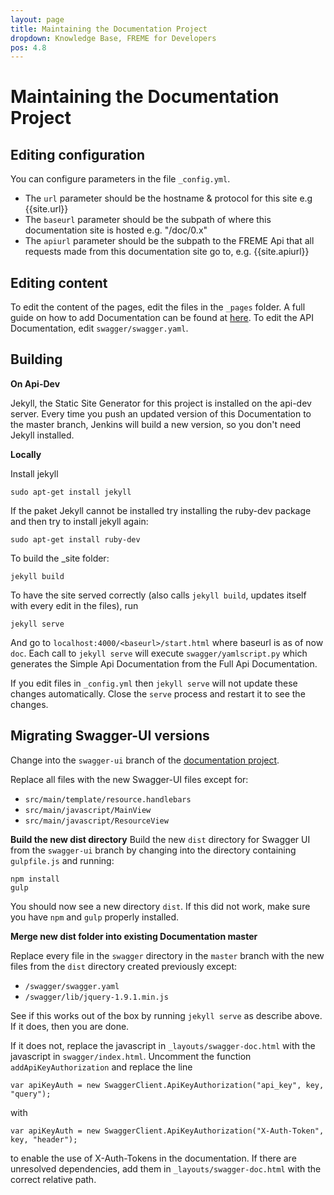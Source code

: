 ```yaml
---
layout: page
title: Maintaining the Documentation Project
dropdown: Knowledge Base, FREME for Developers
pos: 4.8
---
```


# Maintaining the Documentation Project

## Editing configuration


You can configure parameters in the file `_config.yml`.

* The `url` parameter should be the hostname & protocol for this site e.g {{site.url}}
* The `baseurl` parameter should be the subpath of where this documentation site is hosted e.g. "/doc/0.x"
* The `apiurl` parameter should be the subpath to the FREME Api that all requests made from this documentation site go to, e.g. {{site.apiurl}}



## Editing content

To edit the content of the pages, edit the files in the `_pages` folder. A full guide on how to add Documentation can be found at [here](how-to-add-documentation.html).
To edit the API Documentation, edit `swagger/swagger.yaml`.


## Building

**On Api-Dev**

Jekyll, the Static Site Generator for this project is installed on the api-dev server. Every time you push an updated version of this Documentation to the master branch, Jenkins will build a new version, so you don't need Jekyll installed.

**Locally**

Install jekyll

```
sudo apt-get install jekyll
```

If the paket Jekyll cannot be installed try installing the ruby-dev package and then try to install jekyll again:

```
sudo apt-get install ruby-dev
```



To build the _site folder:

```
jekyll build
```

To have the site served correctly (also calls `jekyll build`, updates itself with every edit in the files), run

```
jekyll serve
```

And go to `localhost:4000/<baseurl>/start.html` where baseurl is as of now `doc`.  Each call to `jekyll serve` will execute `swagger/yamlscript.py` which generates the Simple Api Documentation from the Full Api Documentation.

If you edit files in `_config.yml` then `jekyll serve` will not update these changes automatically. Close the `serve` process and restart it to see the changes.


## Migrating Swagger-UI versions

Change into the `swagger-ui` branch of the [documentation project](https://github.com/freme-project/Documentation/tree/swagger-ui).

Replace all files with the new Swagger-UI files except for:

* `src/main/template/resource.handlebars`
* `src/main/javascript/MainView`
* `src/main/javascript/ResourceView`

**Build the new dist directory**
Build the new `dist` directory for Swagger UI from the `swagger-ui` branch by changing into the directory containing `gulpfile.js` and running:

```
npm install
gulp
```

You should now see a new directory `dist`. If this did not work, make sure you have `npm` and `gulp` properly installed.

**Merge new dist folder into existing Documentation master**

Replace every file in the `swagger` directory in the `master` branch with the new files from the `dist` directory created previously except:

* `/swagger/swagger.yaml`
* `/swagger/lib/jquery-1.9.1.min.js`

See if this works out of the box by running `jekyll serve` as describe above. If it does, then you are done.

If it does not, replace the javascript in `_layouts/swagger-doc.html` with the javascript in `swagger/index.html`.
Uncomment the function `addApiKeyAuthorization` and replace the line

```
var apiKeyAuth = new SwaggerClient.ApiKeyAuthorization("api_key", key, "query");
```

with

```
var apiKeyAuth = new SwaggerClient.ApiKeyAuthorization("X-Auth-Token", key, "header");
```
to enable the use of X-Auth-Tokens in the documentation.
If there are unresolved dependencies, add them in `_layouts/swagger-doc.html` with the correct relative path.

